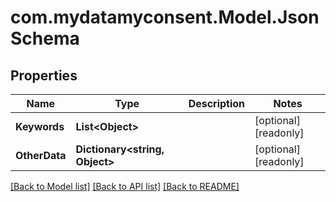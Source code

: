 # com.mydatamyconsent.Model.JsonSchema

## Properties

Name | Type | Description | Notes
------------ | ------------- | ------------- | -------------
**Keywords** | **List&lt;Object&gt;** |  | [optional] [readonly] 
**OtherData** | **Dictionary&lt;string, Object&gt;** |  | [optional] [readonly] 

[[Back to Model list]](../README.md#documentation-for-models) [[Back to API list]](../README.md#documentation-for-api-endpoints) [[Back to README]](../README.md)

